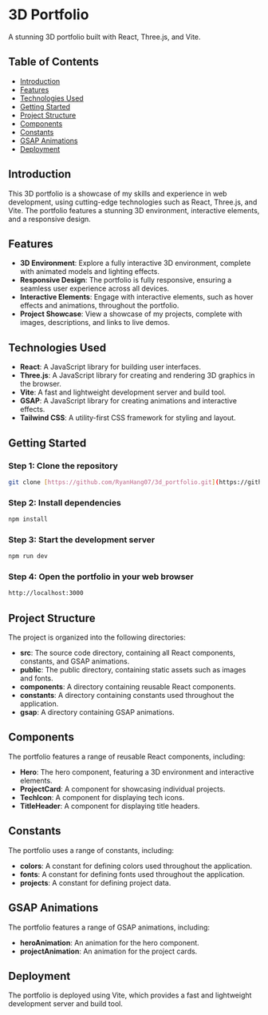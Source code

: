 # 3D Portfolio

A stunning 3D portfolio built with React, Three.js, and Vite.

## Table of Contents

* [Introduction](#introduction)
* [Features](#features)
* [Technologies Used](#technologies-used)
* [Getting Started](#getting-started)
* [Project Structure](#project-structure)
* [Components](#components)
* [Constants](#constants)
* [GSAP Animations](#gsap-animations)
* [Deployment](#deployment)

## Introduction

This 3D portfolio is a showcase of my skills and experience in web development, using cutting-edge technologies such as React, Three.js, and Vite. The portfolio features a stunning 3D environment, interactive elements, and a responsive design.

## Features

* **3D Environment**: Explore a fully interactive 3D environment, complete with animated models and lighting effects.
* **Responsive Design**: The portfolio is fully responsive, ensuring a seamless user experience across all devices.
* **Interactive Elements**: Engage with interactive elements, such as hover effects and animations, throughout the portfolio.
* **Project Showcase**: View a showcase of my projects, complete with images, descriptions, and links to live demos.

## Technologies Used

* **React**: A JavaScript library for building user interfaces.
* **Three.js**: A JavaScript library for creating and rendering 3D graphics in the browser.
* **Vite**: A fast and lightweight development server and build tool.
* **GSAP**: A JavaScript library for creating animations and interactive effects.
* **Tailwind CSS**: A utility-first CSS framework for styling and layout.

## Getting Started

### Step 1: Clone the repository

```bash
git clone [https://github.com/RyanHang07/3d_portfolio.git](https://github.com/RyanHang07/3d_portfolio.git)
```

### Step 2: Install dependencies

```bash
npm install
```

### Step 3: Start the development server

```bash
npm run dev
```

### Step 4: Open the portfolio in your web browser

```bash
http://localhost:3000
```

## Project Structure

The project is organized into the following directories:

* **src**: The source code directory, containing all React components, constants, and GSAP animations.
* **public**: The public directory, containing static assets such as images and fonts.
* **components**: A directory containing reusable React components.
* **constants**: A directory containing constants used throughout the application.
* **gsap**: A directory containing GSAP animations.

## Components

The portfolio features a range of reusable React components, including:

* **Hero**: The hero component, featuring a 3D environment and interactive elements.
* **ProjectCard**: A component for showcasing individual projects.
* **TechIcon**: A component for displaying tech icons.
* **TitleHeader**: A component for displaying title headers.

## Constants

The portfolio uses a range of constants, including:

* **colors**: A constant for defining colors used throughout the application.
* **fonts**: A constant for defining fonts used throughout the application.
* **projects**: A constant for defining project data.

## GSAP Animations

The portfolio features a range of GSAP animations, including:

* **heroAnimation**: An animation for the hero component.
* **projectAnimation**: An animation for the project cards.

## Deployment

The portfolio is deployed using Vite, which provides a fast and lightweight development server and build tool.

